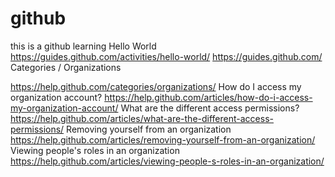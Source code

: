 # github
this is a github learning
Hello World
	https://guides.github.com/activities/hello-world/
https://guides.github.com/
Categories / Organizations

https://help.github.com/categories/organizations/
How do I access my organization account?
https://help.github.com/articles/how-do-i-access-my-organization-account/
What are the different access permissions?
https://help.github.com/articles/what-are-the-different-access-permissions/
Removing yourself from an organization
https://help.github.com/articles/removing-yourself-from-an-organization/
Viewing people's roles in an organization
https://help.github.com/articles/viewing-people-s-roles-in-an-organization/
